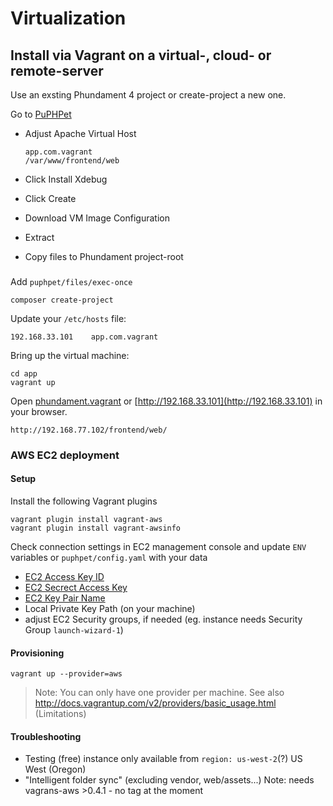 Virtualization
==============

Install via Vagrant on a virtual-, cloud- or remote-server
----------------------------------------------------------

Use an exsting Phundament 4 project or create-project a new one.

Go to [PuPHPet](https://puphpet.com/)

- Adjust Apache Virtual Host

  ```
  app.com.vagrant
  /var/www/frontend/web
  ```
- Click Install Xdebug
- Click Create
- Download VM Image Configuration
- Extract
- Copy files to Phundament project-root

###

Add `puphpet/files/exec-once`

    composer create-project

Update your `/etc/hosts` file:

~~~
192.168.33.101    app.com.vagrant
~~~


Bring up the virtual machine:

~~~
cd app
vagrant up
~~~


Open [phundament.vagrant](http://192.168.33.101/phundament.vagrant) or [http://192.168.33.101](http://192.168.33.101) in your browser.

```
http://192.168.77.102/frontend/web/
```


### AWS EC2 deployment

#### Setup

Install the following Vagrant plugins

    vagrant plugin install vagrant-aws
    vagrant plugin install vagrant-awsinfo

Check connection settings in EC2 management console and update `ENV` variables or `puphpet/config.yaml` with your data
  * [EC2 Access Key ID](https://console.aws.amazon.com/iam/home?#security_credential)
  * [EC2 Secrect Access Key](https://portal.aws.amazon.com/gp/aws/securityCredentials?)
  * [EC2 Key Pair Name](https://console.aws.amazon.com/ec2/v2/home?#KeyPairs:)
  * Local Private Key Path (on your machine)
  * adjust EC2 Security groups, if needed (eg. instance needs Security Group `launch-wizard-1`)

#### Provisioning

    vagrant up --provider=aws

> Note: You can only have one provider per machine.
> See also http://docs.vagrantup.com/v2/providers/basic_usage.html (Limitations)

#### Troubleshooting

  * Testing (free) instance only available from `region: us-west-2`(?) US West (Oregon)
  * "Intelligent folder sync" (excluding vendor, web/assets...) Note: needs vagrans-aws >0.4.1 - no tag at the moment

